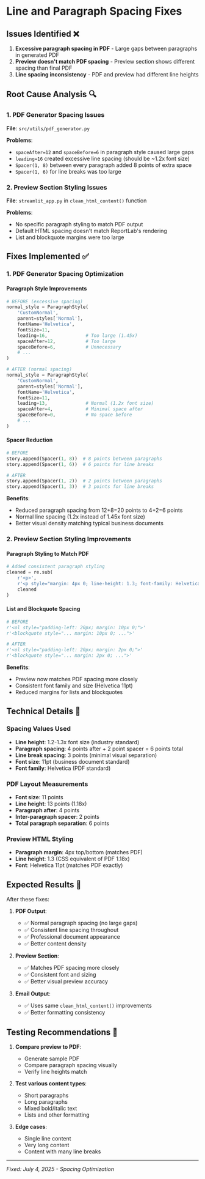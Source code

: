 # Line and Paragraph Spacing Fixes

## Issues Identified ❌

1. **Excessive paragraph spacing in PDF** - Large gaps between paragraphs in generated PDF
2. **Preview doesn't match PDF spacing** - Preview section shows different spacing than final PDF
3. **Line spacing inconsistency** - PDF and preview had different line heights

## Root Cause Analysis 🔍

### 1. PDF Generator Spacing Issues
**File**: `src/utils/pdf_generator.py`

**Problems**:
- `spaceAfter=12` and `spaceBefore=6` in paragraph style caused large gaps
- `leading=16` created excessive line spacing (should be ~1.2x font size)
- `Spacer(1, 8)` between every paragraph added 8 points of extra space
- `Spacer(1, 6)` for line breaks was too large

### 2. Preview Section Styling Issues  
**File**: `streamlit_app.py` in `clean_html_content()` function

**Problems**:
- No specific paragraph styling to match PDF output
- Default HTML spacing doesn't match ReportLab's rendering
- List and blockquote margins were too large

## Fixes Implemented ✅

### 1. PDF Generator Spacing Optimization

#### Paragraph Style Improvements
```python
# BEFORE (excessive spacing)
normal_style = ParagraphStyle(
    'CustomNormal',
    parent=styles['Normal'],
    fontName='Helvetica',
    fontSize=11,
    leading=16,              # Too large (1.45x)
    spaceAfter=12,           # Too large 
    spaceBefore=6,           # Unnecessary
    # ...
)

# AFTER (normal spacing)
normal_style = ParagraphStyle(
    'CustomNormal',
    parent=styles['Normal'],
    fontName='Helvetica',
    fontSize=11,
    leading=13,              # Normal (1.2x font size)
    spaceAfter=4,            # Minimal space after
    spaceBefore=0,           # No space before
    # ...
)
```

#### Spacer Reduction
```python
# BEFORE
story.append(Spacer(1, 8))  # 8 points between paragraphs
story.append(Spacer(1, 6))  # 6 points for line breaks

# AFTER  
story.append(Spacer(1, 2))  # 2 points between paragraphs
story.append(Spacer(1, 3))  # 3 points for line breaks
```

**Benefits**:
- Reduced paragraph spacing from 12+8=20 points to 4+2=6 points
- Normal line spacing (1.2x instead of 1.45x font size)
- Better visual density matching typical business documents

### 2. Preview Section Styling Improvements

#### Paragraph Styling to Match PDF
```python
# Added consistent paragraph styling
cleaned = re.sub(
    r'<p>', 
    r'<p style="margin: 4px 0; line-height: 1.3; font-family: Helvetica, Arial, sans-serif; font-size: 11pt;">', 
    cleaned
)
```

#### List and Blockquote Spacing
```python
# BEFORE
r'<ol style="padding-left: 20px; margin: 10px 0;">'
r'<blockquote style="... margin: 10px 0; ...">'

# AFTER  
r'<ol style="padding-left: 20px; margin: 2px 0;">'
r'<blockquote style="... margin: 2px 0; ...">'
```

**Benefits**:
- Preview now matches PDF spacing more closely
- Consistent font family and size (Helvetica 11pt)
- Reduced margins for lists and blockquotes

## Technical Details 🔧

### Spacing Values Used
- **Line height**: 1.2-1.3x font size (industry standard)
- **Paragraph spacing**: 4 points after + 2 point spacer = 6 points total
- **Line break spacing**: 3 points (minimal visual separation)
- **Font size**: 11pt (business document standard)
- **Font family**: Helvetica (PDF standard)

### PDF Layout Measurements
- **Font size**: 11 points
- **Line height**: 13 points (1.18x)
- **Paragraph after**: 4 points  
- **Inter-paragraph spacer**: 2 points
- **Total paragraph separation**: 6 points

### Preview HTML Styling
- **Paragraph margin**: 4px top/bottom (matches PDF)
- **Line height**: 1.3 (CSS equivalent of PDF 1.18x)
- **Font**: Helvetica 11pt (matches PDF exactly)

## Expected Results 🎯

After these fixes:

1. **PDF Output**:
   - ✅ Normal paragraph spacing (no large gaps)
   - ✅ Consistent line spacing throughout
   - ✅ Professional document appearance
   - ✅ Better content density

2. **Preview Section**:
   - ✅ Matches PDF spacing more closely
   - ✅ Consistent font and sizing
   - ✅ Better visual preview accuracy

3. **Email Output**:
   - ✅ Uses same `clean_html_content()` improvements
   - ✅ Better formatting consistency

## Testing Recommendations 🧪

1. **Compare preview to PDF**:
   - Generate sample PDF
   - Compare paragraph spacing visually
   - Verify line heights match

2. **Test various content types**:
   - Short paragraphs
   - Long paragraphs
   - Mixed bold/italic text
   - Lists and other formatting

3. **Edge cases**:
   - Single line content
   - Very long content
   - Content with many line breaks

---
*Fixed: July 4, 2025 - Spacing Optimization*
